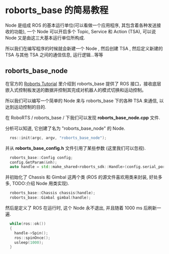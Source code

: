 # roborts_base 的简易教程

Node 是组成 ROS 的基本运行单位(可以看做一个应用程序, 其包含着各种发送接收的功能), 一个 Node 可以开启多个 Topic, Service 和 Action (TSA), 可以说 Node 又是由这三大基本运行单位所构成. 

所以我们在编写程序的时候就会新建一个 Node , 然后创建 TSA , 然后定义新建的 TSA 与其他 TSA 之间的通信信息, 运行逻辑...等等

## roborts_base_node

在官方的 [Roborts Tutorial](https://robomaster.github.io/RoboRTS-Tutorial/#/) 里介绍到 roborts_base 提供了 ROS 接口，接收底层嵌入式控制板发送的数据并控制其完成对机器人的模式切换和运动控制。

所以我们可以编写一个简单的 Node 来与 roborts_base 下的各种 TSA 来通信, 以达到运动控制的目的.

在 RoboRTS / roborts_base / 下我们可以发现 **roborts_base_node.cpp** 文件.

分析可以知道, 它创建了名为 "roborts_base_node" 的 Node.

```cpp
  ros::init(argc, argv, "roborts_base_node");
```

并从 **roborts_base_config.h** 文件引用了某些参数 (这里我们可以忽视).

```cpp
  roborts_base::Config config;
  config.GetParam(&nh);
  auto handle = std::make_shared<roborts_sdk::Handle>(config.serial_port);
```

并初始化了 Chassis 和 Gimbal 这两个类 (ROS 的源文件喜欢用类来封装, 好处多多, TODO:介绍 Node 用类实现).

```cpp
  roborts_base::Chassis chassis(handle);
  roborts_base::Gimbal gimbal(handle);
```

然后是定义了 ROS 在运行时, 这个 Node 永不退出, 并且随着 1000 ms 后刷新一遍.

```cpp
  while(ros::ok())
  {
    handle->Spin();
    ros::spinOnce();
    usleep(1000);
  }
```

